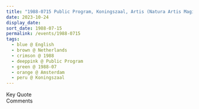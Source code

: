 ```yaml
---
title: "1988-0715 Public Program, Koningszaal, Artis (Natura Artis Magistra), Plantage Middenlaan 41 A, Amsterdam, Netherlands"
date: 2023-10-24
display_date: 
sort_date: 1988-07-15
permalink: /events/1988-0715
tags:
  - blue @ English
  - brown @ Netherlands
  - crimson @ 1988
  - deeppink @ Public Program
  - green @ 1988-07
  - orange @ Amsterdam
  - peru @ Koningszaal
---
```


<wave-list>
  <list-title color="green" width="75">Key Quote</list-title>
  <list-item color="BlanchedAlmond"  width="200"></list-item>
  <list-item color="Lavender"></list-item>
  <list-item color="BlanchedAlmond"></list-item>
</wave-list>

<br>

<wave-list>
  <list-title color="green" width="75">Comments</list-title>
  <list-item color="BlanchedAlmond"  width="200"></list-item>
  <list-item color="Lavender"></list-item>
  <list-item color="BlanchedAlmond"></list-item>
</wave-list>